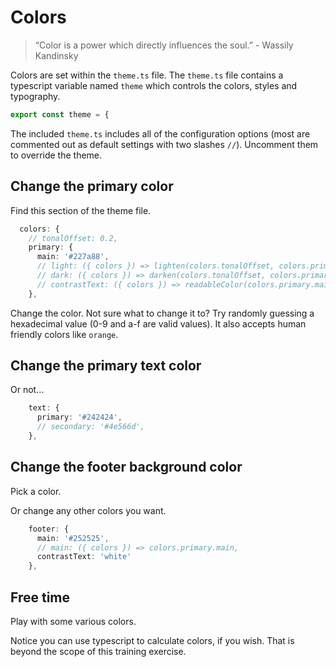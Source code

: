 # Colors

> “Color is a power which directly influences the soul.” - Wassily Kandinsky

Colors are set within the `theme.ts` file.
The `theme.ts` file contains a typescript variable named `theme` which controls the colors, styles and typography.

```ts
export const theme = {
```

The included `theme.ts` includes all of the configuration options (most are commented out as default settings with two slashes `//`).
Uncomment them to override the theme.


## Change the primary color

Find this section of the theme file.


```ts
  colors: {
    // tonalOffset: 0.2,
    primary: {
      main: '#227a88',
      // light: ({ colors }) => lighten(colors.tonalOffset, colors.primary.main),
      // dark: ({ colors }) => darken(colors.tonalOffset, colors.primary.main),
      // contrastText: ({ colors }) => readableColor(colors.primary.main),
    },
```

Change the color.
Not sure what to change it to?
Try randomly guessing a hexadecimal value (0-9 and a-f are valid values).
It also accepts human friendly colors like `orange`.

## Change the primary text color

Or not...

```ts
    text: {
      primary: '#242424',
      // secondary: '#4e566d',
    },
```

## Change the footer background color

Pick a color.

Or change any other colors you want.

```ts
    footer: {
      main: '#252525',
      // main: ({ colors }) => colors.primary.main,
      contrastText: 'white'
    },
```

## Free time

Play with some various colors.

Notice you can use typescript to calculate colors, if you wish.
That is beyond the scope of this training exercise.
